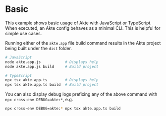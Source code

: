 # Basic

This example shows basic usage of Akte with JavaScript or TypeScript. When executed, an Akte config behaves as a minimal CLI. This is helpful for simple use cases.

Running either of the `akte.app` file build command results in the Akte project being built under the `dist` folder.

```bash
# JavaScript
node akte.app.js           # Displays help
node akte.app.js build     # Build project

# TypeScript
npx tsx akte.app.ts        # Displays help
npx tsx akte.app.ts build  # Build project
```

You can also display debug logs prefixing any of the above command with `npx cross-env DEBUG=akte:*`, e.g.

```bash
npx cross-env DEBUG=akte:* npx tsx akte.app.ts build
```
